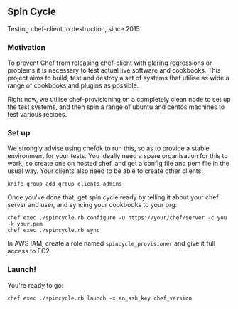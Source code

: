 ## Spin Cycle

Testing chef-client to destruction, since 2015

### Motivation

To prevent Chef from releasing chef-client with glaring regressions or
problems it is necessary to test actual live software and cookbooks.
This project aims to build, test and destroy a set of systems that
utilise as wide a range of cookbooks and plugins as possible.

Right now, we utilise chef-provisioning on a completely clean node to set up the test systems, and then spin a range of ubuntu and centos machines to test various recipes. 

### Set up

We strongly advise using chefdk to run this, so as to provide a stable
environment for your tests.
You ideally need a spare organisation for this to work, so create one on
hosted chef, and get a config file and pem file in the usual way.
Your clients also need to be able to create other clients.

```
knife group add group clients admins
```

Once you've done that, get spin cycle ready by telling it about your
chef server and user, and syncing your cookbooks to your org:

```
chef exec ./spincycle.rb configure -u https://your/chef/server -c you -k your.pem
chef exec ./spincycle.rb sync
```

In AWS IAM, create a role named `spincycle_provisioner` and give it full
access to EC2.

### Launch!

You're ready to go:

```
chef exec ./spincycle.rb launch -x an_ssh_key chef_version
```

